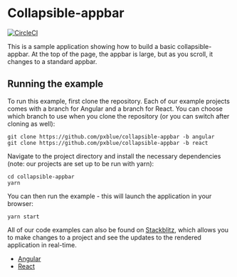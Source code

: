 # Collapsible-appbar
[![CircleCI](https://circleci.com/gh/pxblue/collapsible-appbar/tree/react.svg?style=shield)](https://circleci.com/gh/pxblue/collapsible-appbar/tree/react)

This is a sample application showing how to build a basic collapsible-appbar. At the top of the page, the appbar is large, but as you scroll, it changes to a standard appbar.

## Running the example
To run this example, first clone the repository. Each of our example projects comes with a branch for Angular and a branch for React. You can choose which branch to use when you clone the repository (or you can switch after cloning as well):

```
git clone https://github.com/pxblue/collapsible-appbar -b angular
git clone https://github.com/pxblue/collapsible-appbar -b react
```

Navigate to the project directory and install the necessary dependencies (note: our projects are set up to be run with yarn):

```
cd collapsible-appbar
yarn
```

You can then run the example - this will launch the application in your browser:
```
yarn start
```

All of our code examples can also be found on [Stackblitz](http://www.stackblitz.com/@px-blue), which allows you to make changes to a project and see the updates to the rendered application in real-time.
- [Angular](https://stackblitz.com/edit/pxblue-collapsible-appbar-angular)
- [React](https://stackblitz.com/edit/pxblue-collapsible-appbar-react)
